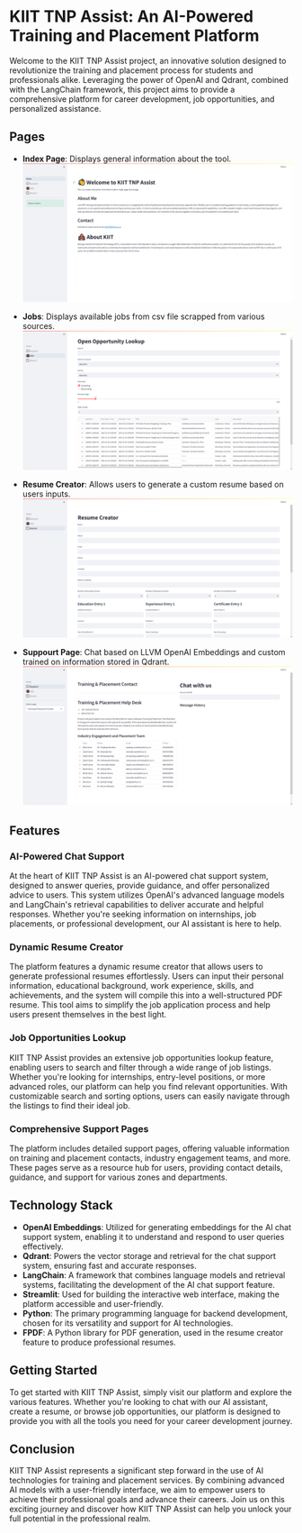 # KIIT TNP Assist: An AI-Powered Training and Placement Platform

Welcome to the KIIT TNP Assist project, an innovative solution designed to revolutionize the training and placement process for students and professionals alike. Leveraging the power of OpenAI and Qdrant, combined with the LangChain framework, this project aims to provide a comprehensive platform for career development, job opportunities, and personalized assistance.

## Pages

- **Index Page**: Displays general information about the tool.
![Index](https://raw.githubusercontent.com/87nehal/TnpCello/main/Screenshots/SS1.png)

- **Jobs**: Displays available jobs from csv file scrapped from various sources.
![Jobs](https://raw.githubusercontent.com/87nehal/TnpCello/main/Screenshots/SS2.png)

- **Resume Creator**: Allows users to generate a custom resume based on users inputs.
![**Resume Creator](https://raw.githubusercontent.com/87nehal/TnpCello/main/Screenshots/SS3.png)

- **Suppourt Page**: Chat based on LLVM OpenAI Embeddings and custom trained on information stored in Qdrant.
![Suppourt Page](https://raw.githubusercontent.com/87nehal/TnpCello/main/Screenshots/SS4.png)

## Features

### AI-Powered Chat Support
At the heart of KIIT TNP Assist is an AI-powered chat support system, designed to answer queries, provide guidance, and offer personalized advice to users. This system utilizes OpenAI's advanced language models and LangChain's retrieval capabilities to deliver accurate and helpful responses. Whether you're seeking information on internships, job placements, or professional development, our AI assistant is here to help.

### Dynamic Resume Creator
The platform features a dynamic resume creator that allows users to generate professional resumes effortlessly. Users can input their personal information, educational background, work experience, skills, and achievements, and the system will compile this into a well-structured PDF resume. This tool aims to simplify the job application process and help users present themselves in the best light.

### Job Opportunities Lookup
KIIT TNP Assist provides an extensive job opportunities lookup feature, enabling users to search and filter through a wide range of job listings. Whether you're looking for internships, entry-level positions, or more advanced roles, our platform can help you find relevant opportunities. With customizable search and sorting options, users can easily navigate through the listings to find their ideal job.

### Comprehensive Support Pages
The platform includes detailed support pages, offering valuable information on training and placement contacts, industry engagement teams, and more. These pages serve as a resource hub for users, providing contact details, guidance, and support for various zones and departments.

## Technology Stack

- **OpenAI Embeddings**: Utilized for generating embeddings for the AI chat support system, enabling it to understand and respond to user queries effectively.
- **Qdrant**: Powers the vector storage and retrieval for the chat support system, ensuring fast and accurate responses.
- **LangChain**: A framework that combines language models and retrieval systems, facilitating the development of the AI chat support feature.
- **Streamlit**: Used for building the interactive web interface, making the platform accessible and user-friendly.
- **Python**: The primary programming language for backend development, chosen for its versatility and support for AI technologies.
- **FPDF**: A Python library for PDF generation, used in the resume creator feature to produce professional resumes.

## Getting Started

To get started with KIIT TNP Assist, simply visit our platform and explore the various features. Whether you're looking to chat with our AI assistant, create a resume, or browse job opportunities, our platform is designed to provide you with all the tools you need for your career development journey.

## Conclusion

KIIT TNP Assist represents a significant step forward in the use of AI technologies for training and placement services. By combining advanced AI models with a user-friendly interface, we aim to empower users to achieve their professional goals and advance their careers. Join us on this exciting journey and discover how KIIT TNP Assist can help you unlock your full potential in the professional realm.
